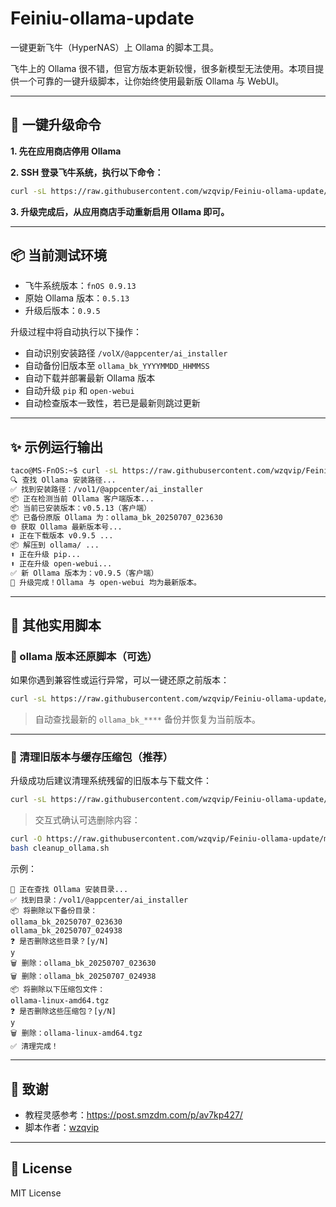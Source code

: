 
# Feiniu-ollama-update

一键更新飞牛（HyperNAS）上 Ollama 的脚本工具。

飞牛上的 Ollama 很不错，但官方版本更新较慢，很多新模型无法使用。本项目提供一个可靠的一键升级脚本，让你始终使用最新版 Ollama 与 WebUI。

---

## 🚀 一键升级命令

**1. 先在应用商店停用 Ollama**

**2. SSH 登录飞牛系统，执行以下命令：**

```bash
curl -sL https://raw.githubusercontent.com/wzqvip/Feiniu-ollama-update/main/upgrade_ollama.sh | bash
```

**3. 升级完成后，从应用商店手动重新启用 Ollama 即可。**

---

## 📦 当前测试环境

- 飞牛系统版本：`fnOS 0.9.13`
- 原始 Ollama 版本：`0.5.13`
- 升级后版本：`0.9.5`

升级过程中将自动执行以下操作：

- 自动识别安装路径 `/volX/@appcenter/ai_installer`
- 自动备份旧版本至 `ollama_bk_YYYYMMDD_HHMMSS`
- 自动下载并部署最新 Ollama 版本
- 自动升级 `pip` 和 `open-webui`
- 自动检查版本一致性，若已是最新则跳过更新

---

## ✨ 示例运行输出

```bash
taco@MS-FnOS:~$ curl -sL https://raw.githubusercontent.com/wzqvip/Feiniu-ollama-update/main/upgrade_ollama.sh | bash
🔍 查找 Ollama 安装路径...
✅ 找到安装路径：/vol1/@appcenter/ai_installer
📦 正在检测当前 Ollama 客户端版本...
📦 当前已安装版本：v0.5.13（客户端）
📦 已备份原版 Ollama 为：ollama_bk_20250707_023630
🌐 获取 Ollama 最新版本号...
⬇️ 正在下载版本 v0.9.5 ...
📦 解压到 ollama/ ...
⬆️ 正在升级 pip...
⬆️ 正在升级 open-webui...
✅ 新 Ollama 版本为：v0.9.5（客户端）
🎉 升级完成！Ollama 与 open-webui 均为最新版本。
```

---

## 🧩 其他实用脚本

### 🔁 ollama 版本还原脚本（可选）

如果你遇到兼容性或运行异常，可以一键还原之前版本：

```bash
curl -sL https://raw.githubusercontent.com/wzqvip/Feiniu-ollama-update/main/restore_ollama.sh | bash
```

> 自动查找最新的 `ollama_bk_****` 备份并恢复为当前版本。

---

### 🧹 清理旧版本与缓存压缩包（推荐）

升级成功后建议清理系统残留的旧版本与下载文件：

```bash
curl -sL https://raw.githubusercontent.com/wzqvip/Feiniu-ollama-update/main/cleanup_ollama.sh | bash -s -- --force

```

> 交互式确认可选删除内容：

```bash
curl -O https://raw.githubusercontent.com/wzqvip/Feiniu-ollama-update/main/cleanup_ollama.sh
bash cleanup_ollama.sh

```

示例：

```
🧹 正在查找 Ollama 安装目录...
✅ 找到目录：/vol1/@appcenter/ai_installer
📦 将删除以下备份目录：
ollama_bk_20250707_023630
ollama_bk_20250707_024938
❓ 是否删除这些目录？[y/N]
y 
🗑️ 删除：ollama_bk_20250707_023630
🗑️ 删除：ollama_bk_20250707_024938
📦 将删除以下压缩包文件：
ollama-linux-amd64.tgz
❓ 是否删除这些压缩包？[y/N]
y
🗑️ 删除：ollama-linux-amd64.tgz
✅ 清理完成！
```

---

## 🧾 致谢

- 教程灵感参考：https://post.smzdm.com/p/av7kp427/
- 脚本作者：[wzqvip](https://github.com/wzqvip)

---

## 📜 License

MIT License
